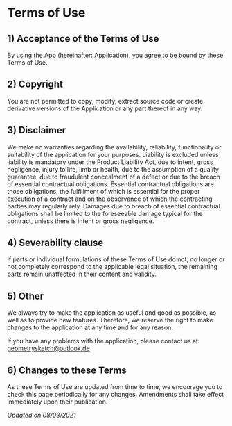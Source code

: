 # Terms of Use

## 1) Acceptance of the Terms of Use
By using the App (hereinafter: Application), you agree to be bound by these Terms of Use.

## 2) Copyright
You are not permitted to copy, modify, extract source code or create derivative versions of the Application or any part thereof in any way.

## 3) Disclaimer
We make no warranties regarding the availability, reliability, functionality or suitability of the application for your purposes. Liability is excluded unless liability is mandatory under the Product Liability Act, due to intent, gross negligence, injury to life, limb or health, due to the assumption of a quality guarantee, due to fraudulent concealment of a defect or due to the breach of essential contractual obligations. Essential contractual obligations are those obligations, the fulfillment of which is essential for the proper execution of a contract and on the observance of which the contracting parties may regularly rely. Damages due to breach of essential contractual obligations shall be limited to the foreseeable damage typical for the contract, unless there is intent or gross negligence.

## 4) Severability clause
If parts or individual formulations of these Terms of Use do not, no longer or not completely correspond to the applicable legal situation, the remaining parts remain unaffected in their content and validity.

## 5) Other
We always try to make the application as useful and good as possible, as well as to provide new features. 
Therefore, we reserve the right to make changes to the application at any time and for any reason. 

If you have any problems with the application, please contact us at: geometrysketch@outlook.de

## 6) Changes to these Terms
As these Terms of Use are updated from time to time, we encourage you to check this page periodically for any changes. Amendments shall take effect immediately upon their publication.

*Updated on 08/03/2021*
